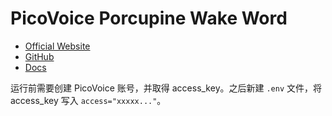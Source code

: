 # PicoVoice Porcupine Wake Word

- [Official Website](https://picovoice.ai/)
- [GitHub](https://github.com/Picovoice/porcupine)
- [Docs](https://picovoice.ai/docs/porcupine/)

运行前需要创建 PicoVoice 账号，并取得 access_key。之后新建 `.env` 文件，将 access_key 写入 `access="xxxxx..."`。
